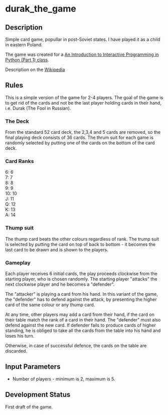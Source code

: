 # durak_the_game
## Description

Simple card game, popullar in post-Soviet states. I have played it as a child in eastern Poland.

The game was created for a [An Introduction to Interactive Programming in Python (Part 1) class](https://class.coursera.org/interactivepython1-002).


Description on the [Wikipedia](http://en.wikipedia.org/wiki/Durak)


## Rules

This is a simple version of the game for 2-4 players. The goal of the game is to get rid of the cards and not be the last player holding cards in their hand, i.e. Durak (The Fool in Russian). 

### The Deck

From the standard 52 card deck, the 2,3,4 and 5 cards are removed, so the final playing deck consists of 36 cards. The thrum suit for each game is randomly selected by putting one of the cards on the bottom of the card deck. 

### Card Ranks

6:	6  
7:	7  
8:	8  
9:	9  
10:	10  
J:	11  
Q:	12  
K:	13  
A:	14  

### Thump suit

The thump card beats the other colours regardless of rank. The trump suit is selected by putting the card on top of back to bottom - it becomes the last card to be drawn and is shown to the players. 

### Gameplay

Each player receives 6 initial cards, the play proceeds clockwise from the starting player, who is chosen randomly. The starting player "attacks" the next clockwise player and he becomes a "defender".

The "attacker" is playing a card from his hand. In this variant of the game, the "defender" has to defend against the attack, by presenting the higher card of the same colour or any thump card.

At any time, other players may add a card from their hand, if the card on their table match the rank of a card in their hand. The "defender" must also defend against the new card. If defender fails to produce cards of higher standing, he is obliged to take all the cards from the table into his hand and loses his turn.

Otherwise, in case of successful defence, the cards on the table are discarded.


## Input Parameters
* Number of players - minimum is 2, maximum is 5. 

## Development Status

First draft of the game. 